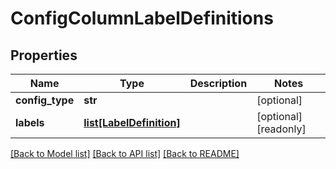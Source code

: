 # ConfigColumnLabelDefinitions

## Properties
Name | Type | Description | Notes
------------ | ------------- | ------------- | -------------
**config_type** | **str** |  | [optional] 
**labels** | [**list[LabelDefinition]**](LabelDefinition.md) |  | [optional] [readonly] 

[[Back to Model list]](../README.md#documentation-for-models) [[Back to API list]](../README.md#documentation-for-api-endpoints) [[Back to README]](../README.md)


